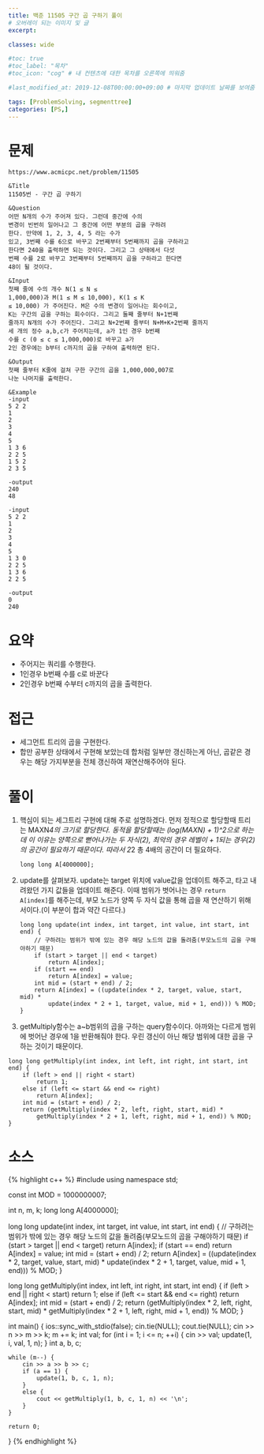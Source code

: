 ```yaml
---
title: 백준 11505 구간 곱 구하기 풀이
# 오버레이 되는 이미지 및 글
excerpt:

classes: wide

#toc: true
#toc_label: "목차"
#toc_icon: "cog" # 내 컨텐츠에 대한 목차를 오른쪽에 띄워줌

#last_modified_at: 2019-12-08T00:00:00+09:00 # 마지막 업데이트 날짜를 보여줌

tags: [ProblemSolving, segmenttree]
categories: [PS,]
---
```


# 문제
```
https://www.acmicpc.net/problem/11505

&Title
11505번 - 구간 곱 구하기

&Question
어떤 N개의 수가 주어져 있다. 그런데 중간에 수의 
변경이 빈번히 일어나고 그 중간에 어떤 부분의 곱을 구하려 
한다. 만약에 1, 2, 3, 4, 5 라는 수가 
있고, 3번째 수를 6으로 바꾸고 2번째부터 5번째까지 곱을 구하라고 
한다면 240을 출력하면 되는 것이다. 그리고 그 상태에서 다섯 
번째 수를 2로 바꾸고 3번째부터 5번째까지 곱을 구하라고 한다면 
48이 될 것이다. 

&Input
첫째 줄에 수의 개수 N(1 ≤ N ≤ 
1,000,000)과 M(1 ≤ M ≤ 10,000), K(1 ≤ K 
≤ 10,000) 가 주어진다. M은 수의 변경이 일어나는 회수이고, 
K는 구간의 곱을 구하는 회수이다. 그리고 둘째 줄부터 N+1번째 
줄까지 N개의 수가 주어진다. 그리고 N+2번째 줄부터 N+M+K+2번째 줄까지 
세 개의 정수 a,b,c가 주어지는데, a가 1인 경우 b번째 
수를 c (0 ≤ c ≤ 1,000,000)로 바꾸고 a가 
2인 경우에는 b부터 c까지의 곱을 구하여 출력하면 된다. 

&Output
첫째 줄부터 K줄에 걸쳐 구한 구간의 곱을 1,000,000,007로 
나눈 나머지를 출력한다. 

&Example
-input
5 2 2
1
2
3
4
5
1 3 6
2 2 5
1 5 2
2 3 5

-output
240
48

-input
5 2 2
1
2
3
4
5
1 3 0
2 2 5
1 3 6
2 2 5

-output
0
240
```

# 요약
* 주어지는 쿼리를 수행한다.
* 1인경우 b번째 수를 c로 바꾼다
* 2인경우 b번째 수부터 c까지의 곱을 출력한다.

# 접근
* 세그먼트 트리의 곱을 구현한다.
* 합만 공부한 상태에서 구현해 보았는데 합처럼 일부만 갱신하는게 아닌, 곱같은 경우는 해당 가지부분을 전체 갱신하여 재연산해주어야 된다.

# 풀이
1. 핵심이 되는 세그트리 구현에 대해 주로 설명하겠다. 먼저 정적으로 할당할때 트리는 MAXN*4의 크기로 할당한다. 동적을 할당할때는 (log(MAXN) + 1)^2으로 하는데 이 이유는 양쪽으로 뻗어나가는 두 자식(2), 최악의 경우 레벨이 + 1되는 경우(2)의 공간이 필요하기 때문이다. 따라서 2*2 총 4배의 공간이 더 필요하다.
    ```
    long long A[4000000];
    ```
1. update를 살펴보자. update는 target 위치에 value값을 업데이트 해주고, 타고 내려왔던 가지 값들을 업데이트 해준다. 이때 범위가 벗어나는 경우 `return A[index]`를 해주는데, 부모 노드가 양쪽 두 자식 값을 통해 곱을 재 연산하기 위해서이다.(이 부분이 합과 약간 다르다.)
    ```
    long long update(int index, int target, int value, int start, int end) {
        // 구하려는 범위가 밖에 있는 경우 해당 노드의 값을 돌려줌(부모노드의 곱을 구해야하기 때문)
        if (start > target || end < target)
            return A[index];
        if (start == end)
            return A[index] = value;
        int mid = (start + end) / 2;
        return A[index] = ((update(index * 2, target, value, start, mid) *
            update(index * 2 + 1, target, value, mid + 1, end))) % MOD;
    }
    ```
1. getMultiply함수는 a~b범위의 곱을 구하는 query함수이다. 아까와는 다르게 범위에 벗어난 경우에 1을 반환해줘야 한다. 우린 갱신이 아닌 해당 범위에 대한 곱을 구하는 것이기 때문이다.
```
long long getMultiply(int index, int left, int right, int start, int end) {
	if (left > end || right < start)
		return 1;
	else if (left <= start && end <= right)
		return A[index];
	int mid = (start + end) / 2;
	return (getMultiply(index * 2, left, right, start, mid) *
		getMultiply(index * 2 + 1, left, right, mid + 1, end)) % MOD;
}
```

# 소스
{% highlight c++ %}
#include <iostream>
using namespace std;

const int MOD = 1000000007;

int n, m, k;
long long A[4000000];

long long update(int index, int target, int value, int start, int end) {
	// 구하려는 범위가 밖에 있는 경우 해당 노드의 값을 돌려줌(부모노드의 곱을 구해야하기 때문)
	if (start > target || end < target)
		return A[index];
	if (start == end)
		return A[index] = value;
	int mid = (start + end) / 2;
	return A[index] = ((update(index * 2, target, value, start, mid) *
		update(index * 2 + 1, target, value, mid + 1, end))) % MOD;
}

long long getMultiply(int index, int left, int right, int start, int end) {
	if (left > end || right < start)
		return 1;
	else if (left <= start && end <= right)
		return A[index];
	int mid = (start + end) / 2;
	return (getMultiply(index * 2, left, right, start, mid) *
		getMultiply(index * 2 + 1, left, right, mid + 1, end)) % MOD;
}

int main() {
	ios::sync_with_stdio(false);
	cin.tie(NULL);
	cout.tie(NULL);
	cin >> n >> m >> k;
	m += k;
	int val;
	for (int i = 1; i <= n; ++i) {
		cin >> val;
		update(1, i, val, 1, n);
	}
	int a, b, c;

	while (m--) {
		cin >> a >> b >> c;
		if (a == 1) {
			update(1, b, c, 1, n);
		}
		else {
			cout << getMultiply(1, b, c, 1, n) << '\n';
		}
	}

	return 0;
}
{% endhighlight %}